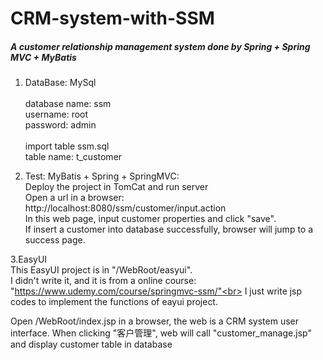 # CRM-system-with-SSM
##### A customer relationship management system done by Spring + Spring MVC + MyBatis

1. DataBase: MySql<br><br>
database name: ssm <br>
username: root <br>
password: admin <br><br>
import table ssm.sql<br>
table name: t_customer

2. Test: MyBatis + Spring + SpringMVC:<br>
Deploy the project in TomCat and run server<br>
Open a url in a browser: http://localhost:8080/ssm/customer/input.action<br>
In this web page, input customer properties and click "save".<br>
If insert a customer into database successfully, browser will jump to a success page.

3.EasyUI<br>
This EasyUI project is in "/WebRoot/easyui".<br>
I didn't write it, and it is from a online course: "https://www.udemy.com/course/springmvc-ssm/"<br>
I just write jsp codes to implement the functions of eayui project.

Open /WebRoot/index.jsp in a browser, the web is a CRM system user interface.
When clicking "客户管理", web will call "customer_manage.jsp" and display customer table in database